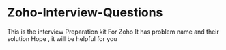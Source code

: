 # Zoho-Interview-Questions 

 This is the interview Preparation kit For Zoho 
 It has problem name and their solution
 Hope , it will be helpful for you
